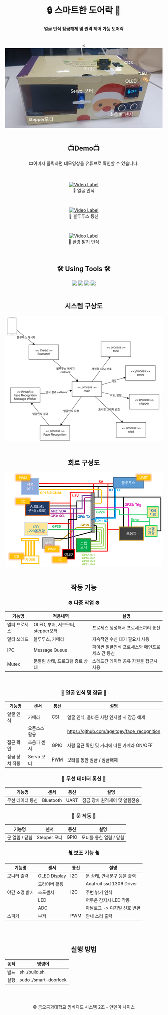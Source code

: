 <div align="center">
  
# 🔒 스마트한 도어락 🔑

#### 얼굴 인식 잠금해제 및 원격 제어 가능 도어락
<br>
<<img src="https://github.com/manmenmi-nice/smart-doorlock/blob/GPGK-patch-1/%ED%91%9C%EC%A7%80.JPG">
<br>

<br>

## 📺Demo📺
🎞이미지 클릭하면 데모영상을 유튜브로 확인할 수 있습니다.

<br>

[![Video Label](http://img.youtube.com/vi/oTXYqvq-VLE/0.jpg)](https://youtu.be/oTXYqvq-VLE?t=0s)
<br>
📌 얼굴 인식

<br>

[![Video Label](http://img.youtube.com/vi/_aF4jKydWK8/0.jpg)](https://youtu.be/_aF4jKydWK8?t=0s)
<br>
📌 블루투스 통신

<br>

[![Video Label](http://img.youtube.com/vi/mKcttgKRzoE/0.jpg)](https://youtu.be/mKcttgKRzoE?t=0s)
<br>
📌 환경 밝기 인식



<br>

## 🛠️ Using Tools 🛠️
<img src="https://img.shields.io/badge/-Embedded%20System-blue?style=for-the-badge">
<img src="https://img.shields.io/badge/-C--language-brightgreen?style=for-the-badge">
<img src="https://img.shields.io/badge/-Raspberry--Pi-yellow?style=for-the-badge">
<img src="https://img.shields.io/badge/-Python-orange?style=for-the-badge">

<br>
<br>

## 시스템 구상도
<img src="https://github.com/manmenmi-nice/smart-doorlock/blob/GPGK-patch-1/architecture.png">

<br>
<br>

## 회로 구성도
<img src="https://github.com/manmenmi-nice/smart-doorlock/blob/GPGK-patch-1/System_Structural_Diagram.png">

<br>
<br>

## 작동 기능


### ⚙️ 다중 작업 ⚙️

|기능명|적용내역|설명
|---|---|---|
|멀티 프로세스|OLED, 부저, 서브모터, stepper모터|프로세스 생성해서 프로세스끼리 통신|
|멀티 쓰레드|블루투스, 카메라|지속적인 수신 대기 필요시 사용|
|IPC|Message Queue|파이썬 얼굴인식 프로세스와 메인프로세스 간 통신|
|Mutex|문열림 상태, 프로그램 종료 상태|스레드간 데이터 공유 자원을 접근시 사용|

<br>

### 🔑 얼굴 인식 및 잠금 🔑

|기능명|센서|통신|설명
|---|---|---|---|
|얼굴 인식|카메라|CSI|얼굴 인식, 올바른 사람 인지할 시 잠금 해제|
||오픈소스 활용||https://github.com/ageitgey/face_recognition|
|접근 확인|초음파 센서|GPIO|사람 접근 확인 및 거리에 따른 카메라 ON/OFF|
|잠금 장치 작동|Servo 모터|PWM|모터를 통한 잠금 / 잠금해제|


### 📱 무선 데이터 통신 📱

|기능명|센서|통신|설명
|---|---|---|---|
|무선 데이터 통신|Bluetooth|UART|잠금 장치 원격제어 및 알림전송|


### 🚪 문 작동 🚪

|기능명|센서|통신|설명
|---|---|---|---|
|문 열림 / 닫힘|Stepper 모터|GPIO|모터를 통한 열림 / 닫힘|


### 🐈 보조 기능 🐈

|기능명|센서|통신|설명
|---|---|---|---|
|모니터 출력|OLED Display|I2C|문 상태, 안내문구 등을 출력|
||드라이버 활용||Adafruit ssd 1306 Driver|
|야간 조명 밝기|조도센서|I2C|주변 밝기 인식|
||LED||어두움 감지시 LED 작동|
||ADC||아날로그 -> 디지털 신호 변환|
|스피커|부저|PWM|안내 소리 출력|

<br>
<br>

## 실행 방법
|동작|명령어
|---|---|
|빌드|sh ./build.sh|
|실행|sudo ./smart-doorlock|

<br>
<br>

©️ 금오공과대학교 임베디드 시스템 2조 - 만멘미 나이스
